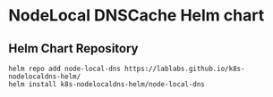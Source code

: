 # NodeLocal DNSCache Helm chart

## Helm Chart Repository

```
helm repo add node-local-dns https://lablabs.github.io/k8s-nodelocaldns-helm/
helm install k8s-nodelocaldns-helm/node-local-dns
```